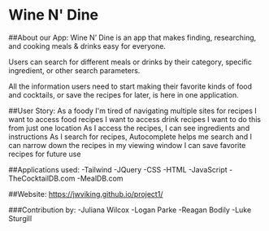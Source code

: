 # Wine N' Dine

##About our App:
Wine N’ Dine is an app that makes finding, researching, and cooking meals & drinks easy for everyone.  

Users can search for different meals or drinks by their category, specific ingredient, or other search parameters.

All the information users need to start making their favorite kinds of food and cocktails, or save the recipes for later,  is here in one application.

##User Story:
As a foody
I'm tired of navigating multiple sites for recipes
I want to access food recipes
I want to access drink recipes 
I want to do this from just one location
As I access the recipes,
I can see ingredients and instructions
As I search for recipes, 
Autocomplete helps me search and I can narrow down the recipes in my viewing window 
I can save favorite recipes for future use

##Applications used:
-Tailwind
-JQuery
-CSS
-HTML
-JavaScript
-TheCocktailDB.com
-MealDB.com

##Website:
https://jwviking.github.io/project1/

###Contribution by:
-Juliana Wilcox
-Logan Parke
-Reagan Bodily
-Luke Sturgill
